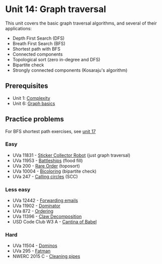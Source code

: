 # Unit 14: Graph traversal
This unit covers the basic graph traversal algorithms, and several of their applications:
- Depth First Search (DFS)
- Breath First Search (BFS)
- Shortest path with BFS
- Connected components
- Topological sort (zero in-degree and DFS)
- Bipartite check
- Strongly connected components (Kosaraju's algorithm)

## Prerequisites
- Unit 1: [Complexity](../01-complexity)
- Unit 6: [Graph basics](../06-graph-basics)

## Practice problems

For BFS shortest path exercises, see [unit 17](../17-single-source-shortest-path)

### Easy
- UVa 11831 - [Sticker Collector Robot](http://uva.onlinejudge.org/external/118/11831.pdf) (just graph traversal)
- UVa 11953 - [Battleships](http://uva.onlinejudge.org/external/119/11953.pdf) (flood fill)
- UVa 200 - [Rare Order](http://uva.onlinejudge.org/external/2/200.pdf) (toposort)
- UVa 10004 - [Bicoloring](http://uva.onlinejudge.org/external/100/10004.pdf) (bipartite check)
- UVa 247 - [Calling circles](http://uva.onlinejudge.org/external/2/247.pdf) (SCC)

### Less easy
- UVa 12442 - [Forwarding emails](http://uva.onlinejudge.org/external/124/12442.pdf)
- UVa 11902 - [Dominator](http://uva.onlinejudge.org/external/119/11902.pdf)
- UVa 872 - [Ordering](http://uva.onlinejudge.org/external/8/872.pdf)
- UVa 11396 - [Claw Decomposition](http://uva.onlinejudge.org/external/113/11396.pdf)
- USD Code Club W3 A - [Cantina of Babel](https://open.kattis.com/contests/vqm6gy/problems/cantinaofbabel)

### Hard
- UVa 11504 - [Dominos](http://uva.onlinejudge.org/external/115/11504.pdf)
- UVa 295 - [Fatman](https://uva.onlinejudge.org/external/2/295.pdf)
- NWERC 2015 C - [Cleaning pipes](https://open.kattis.com/contests/nwerc15open/problems/cleaningpipes)
